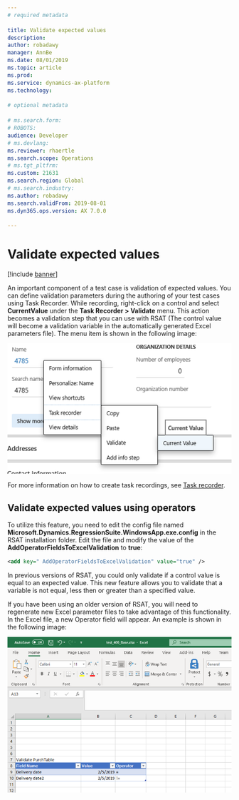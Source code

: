 ```yaml
---
# required metadata

title: Validate expected values
description: 
author: robadawy
manager: AnnBe
ms.date: 08/01/2019
ms.topic: article
ms.prod: 
ms.service: dynamics-ax-platform
ms.technology: 

# optional metadata

# ms.search.form: 
# ROBOTS: 
audience: Developer
# ms.devlang: 
ms.reviewer: rhaertle
ms.search.scope: Operations
# ms.tgt_pltfrm: 
ms.custom: 21631
ms.search.region: Global
# ms.search.industry: 
ms.author: robadawy
ms.search.validFrom: 2019-08-01
ms.dyn365.ops.version: AX 7.0.0

---
```


# Validate expected values

[!include [banner](../../includes/banner.md)]

An important component of a test case is validation of expected values. You can define validation parameters during the authoring of your test cases using Task Recorder. While recording, right-click on a control and select **CurrentValue** under the **Task Recorder > Validate** menu. This action becomes a validation step that you can use with RSAT (The control value will become a validation variable in the automatically generated Excel parameters file). The menu item is shown in the following image:

![Validate menu item](media/validate-test-case.png)
 
For more information on how to create task recordings, see [Task recorder](../../user-interface/task-recorder.md).

## Validate expected values using operators

To utilize this feature, you need to edit the config file named **Microsoft.Dynamics.RegressionSuite.WindowsApp.exe.config** in the RSAT installation folder.  Edit the file and modify the value of the **AddOperatorFieldsToExcelValidation** to **true**: 

```Xml
<add key=" AddOperatorFieldsToExcelValidation" value="true" />
```

In previous versions of RSAT, you could only validate if a control value is equal to an expected value. This new feature allows you to validate that a variable is not equal, less then or greater than a specified value.

If you have been using an older version of RSAT, you will need to regenerate new Excel parameter files to take advantage of this functionality. In the Excel file, a new Operator field will appear. An example is shown in the following image:

![Validation in Excel in earlier version](media/validate-test-case-example.png)

